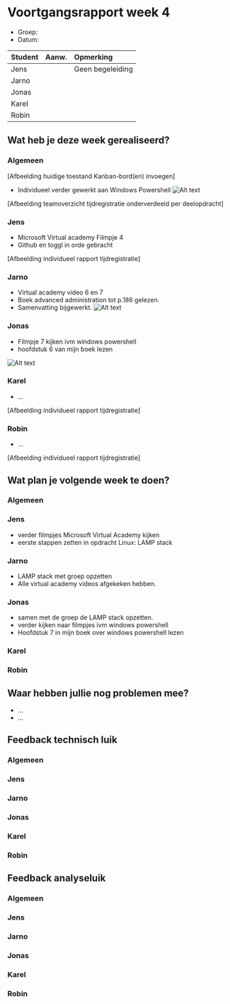 # Voortgangsrapport week 4

* Groep:
* Datum:

| Student  | Aanw. | Opmerking |
| :---     | :---  | :---      |
| Jens |       |      Geen begeleiding     |
| Jarno |       |           |
| Jonas |       |           |
| Karel |       |           |
| Robin |       |           |

## Wat heb je deze week gerealiseerd?

### Algemeen

[Afbeelding huidige toestand Kanban-bord(en) invoegen]

* Individueel verder gewerkt aan Windows Powershell
![Alt text](http://i.imgur.com/47mZ4Y7.png)

[Afbeelding teamoverzicht tijdregistratie onderverdeeld per deelopdracht]

### Jens

* Microsoft Virtual academy Filmpje 4
* Github en toggl in orde gebracht

[Afbeelding individueel rapport tijdregistratie]

### Jarno

* Virtual academy video 6 en 7
* Boek advanced administration tot p.186 gelezen.
* Samenvatting bijgewerkt.
![Alt text](http://i.imgur.com/shonwKA.png)


### Jonas

* Filmpje 7 kijken ivm windows powershell
* hoofdstuk 6 van mijn boek lezen

![Alt text](http://i.prntscr.com/439c8880e0f6441d99dd837c9e9d9997.png)

### Karel

* ...

[Afbeelding individueel rapport tijdregistratie]

### Robin

* ...

[Afbeelding individueel rapport tijdregistratie]


## Wat plan je volgende week te doen?

### Algemeen
### Jens
* verder filmpjes Microsoft Virtual Academy kijken
* eerste stappen zetten in opdracht Linux: LAMP stack

### Jarno
* LAMP stack met groep opzetten
* Alle virtual academy videos afgekeken hebben.

### Jonas
* samen met de groep de LAMP stack opzetten. 
* verder kijken naar filmpjes ivm windows powershell
* Hoofdstuk 7 in mijn boek over windows powershell lezen
### Karel
### Robin


## Waar hebben jullie nog problemen mee?

* ...
* ...

## Feedback technisch luik

### Algemeen

### Jens
### Jarno
### Jonas
### Karel
### Robin

## Feedback analyseluik

### Algemeen

### Jens
### Jarno
### Jonas
### Karel
### Robin


